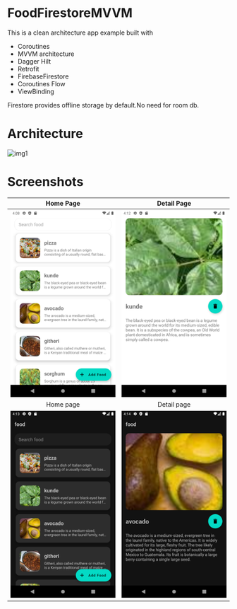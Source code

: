 # FoodFirestoreMVVM
This is a clean architecture app example built with

- Coroutines
- MVVM architecture
- Dagger Hilt
- Retrofit
- FirebaseFirestore
- Coroutines Flow
- ViewBinding

 Firestore provides offline storage by default.No need for room db.

# Architecture

![img1](https://miro.medium.com/max/1400/1*h1Qxz2tOjXFJeXztW1CWfA.png)

# Screenshots
| Home Page | Detail Page |
|:-:|:-:|
| ![1](screenshots/food1.png?raw=true) | ![3](screenshots/food2.png?raw=true) |
| Home page | Detail page |
| ![4](screenshots/food3.png?raw=true) | ![5](screenshots/food4.png?raw=true) |

